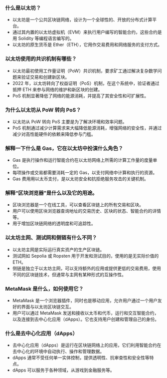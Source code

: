 ### 什么是以太坊？

- 以太坊是一个公共区块链网络，设计为一个全球性的、开放的分布式计算平台。
- 通过其内置的以太坊虚拟机（EVM）来执行用户编写的智能合约，这些合约是用 Solidity 等编程语言编写的。
- 以太坊的原生货币是 Ether（ETH），它用作交易费用和网络服务的支付方式。

### 以太坊使用的共识机制有哪些？
 
- 以太坊最初使用工作量证明（PoW）共识机制，要求矿工通过解决复杂数学问题来验证交易和创建新区块。
- 2022 年，以太坊转向了权益证明（PoS）机制，在这个系统中，验证者通过抵押 ETH 来参与网络的维护和新区块的创建。
- PoS 机制显著降低了网络的能源消耗，并提高了其安全性和可扩展性。

### 为什么以太坊从 PoW 转向 PoS？

- 以太坊从 PoW 转向 PoS 主要是为了解决环境和效率问题。
- PoS 机制通过减少计算需求来大幅降低能源消耗，增强网络的安全性，并通过减少对高性能硬件的依赖来降低参与门槛。

### 解释一下什么是 Gas，它在以太坊中扮演什么角色？

- Gas 是执行操作和运行智能合约在以太坊网络上所需的计算工作量的度量单位。
- 每项操作或交易都需要消耗一定的 Gas，以支付网络中计算和执行的资源。
- Gas 费用用以太币支付，是以太坊安全和抗拒绝服务攻击的关键机制。

### 解释“区块浏览器”是什么以及它的用途。

- 区块浏览器是一个在线工具，可以查看区块链上的所有交易和区块。
- 用户可以使用区块浏览器查询地址的交易历史、区块的状态、智能合约的详情等。
- 用于增加区块链网络的透明度和可追踪性。

### 以太坊主网、测试网和侧链有什么不同？

- 以太坊主网是实际运行真实资产的生产区块链。
- 测试网如 Sepolia 或 Ropsten 用于开发和测试目的，使用的是无实际价值的 ETH。
- 侧链是独立于以太坊主网，可以支持额外的应用或提供更低的交易费用，使用不同的区块链技术，但通常与主网有某种形式的互操作性。

### MetaMask 是什么，如何使用它？

- MetaMask 是一个浏览器插件，同时也是移动应用，允许用户通过一个用户友好的界面与以太坊区块链交互。
- 用户可以通过 MetaMask 发送和接收以太币和代币，运行和交互智能合约，以及连接到去中心化应用（dApps）。它也支持用户创建和管理自己的身份。

### 什么是去中心化应用（dApps）

- 去中心化应用（dApps）是运行在区块链网络上的应用，它们利用智能合约在去中心化的环境中自动执行、操作和管理数据。
- dApps 通常不受任何单一实体控制，提供透明性、抗审查性和安全性等特点。
- dApps 可以服务于各种领域，从游戏到金融服务等。